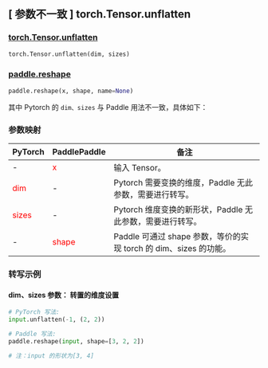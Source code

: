 ## [ 参数不⼀致 ] torch.Tensor.unflatten

### [torch.Tensor.unflatten](https://pytorch.org/docs/stable/generated/torch.Tensor.unflatten.html#torch.Tensor.unflatten)

```python
torch.Tensor.unflatten(dim, sizes)
```

### [paddle.reshape](https://www.paddlepaddle.org.cn/documentation/docs/zh/api/paddle/reshape_cn.html#reshape)

```python
paddle.reshape(x, shape, name=None)
```

其中 Pytorch 的 `dim、sizes` 与 Paddle 用法不一致，具体如下：

### 参数映射
| PyTorch       | PaddlePaddle | 备注                                                   |
| ------------- | ------------ | ------------------------------------------------------ |
| -         | <font color='red'>x</font>            | 输入 Tensor。                                       |
| <font color='red'>dim</font>          | -            | Pytorch 需要变换的维度，Paddle 无此参数，需要进行转写。                    |
| <font color='red'>sizes</font>          | -            | Pytorch 维度变换的新形状，Paddle 无此参数，需要进行转写。                    |
| -             | <font color='red'>shape</font>         | Paddle 可通过 shape 参数，等价的实现 torch 的 dim、sizes 的功能。|


### 转写示例

#### dim、sizes 参数： 转置的维度设置
``` python
# PyTorch 写法:
input.unflatten(-1, (2, 2))

# Paddle 写法:
paddle.reshape(input, shape=[3, 2, 2])

# 注：input 的形状为[3, 4]
```
